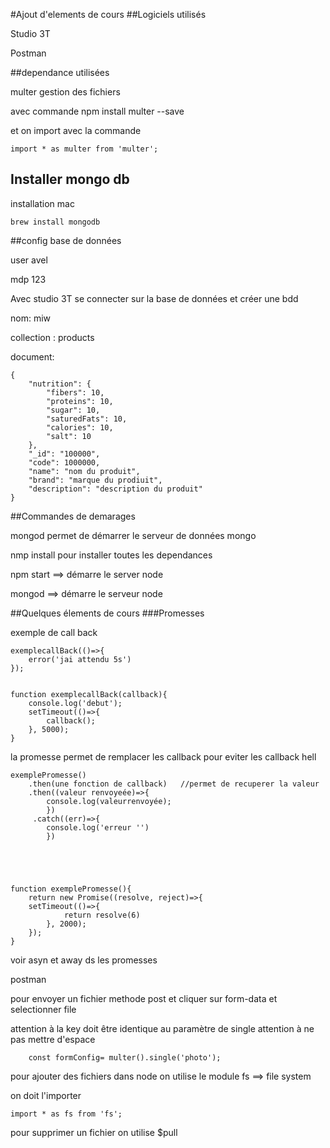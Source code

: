 #Ajout d'elements de cours
##Logiciels utilisés

Studio 3T

Postman


##dependance utilisées

multer  gestion des fichiers

avec commande  npm install multer --save

et on import avec la commande 

    import * as multer from 'multer';
## Installer mongo db

installation mac

    brew install mongodb
    
##config base de données

user avel

mdp 123


Avec studio 3T se connecter sur la base de données et créer une bdd 

nom: miw

collection : products

document:

    {
        "nutrition": {
            "fibers": 10,
            "proteins": 10,
            "sugar": 10,
            "saturedFats": 10,
            "calories": 10,
            "salt": 10
        },
        "_id": "100000",
        "code": 1000000,
        "name": "nom du produit",
        "brand": "marque du prodiuit",
        "description": "description du produit"
    }


##Commandes de demarages

mongod permet de démarrer le serveur de données mongo

nmp install pour installer toutes les dependances

npm start ==> démarre le server node

mongod ==> démarre le serveur node






##Quelques élements de cours
###Promesses



exemple de call back


    exemplecallBack(()=>{
        error('jai attendu 5s')
    });


    function exemplecallBack(callback){
        console.log('debut');
        setTimeout(()=>{
            callback();
        }, 5000);
    }


la promesse permet de remplacer les callback pour eviter les callback hell

    exemplePromesse()
        .then(une fonction de callback)   //permet de recuperer la valeur
        .then((valeur renvoyeée)=>{
            console.log(valeurrenvoyée);
            })
         .catch((err)=>{
            console.log('erreur '')
            })
        
        
    
    
    
    function exemplePromesse(){
        return new Promise((resolve, reject)=>{
        setTimeout(()=>{
                return resolve(6)
            }, 2000);
        });
    }



voir asyn et away ds les promesses

postman

pour envoyer un fichier
methode post et cliquer sur form-data et selectionner file

attention à la key  doit être identique  au paramètre de single
attention à ne pas mettre d'espace 

        const formConfig= multer().single('photo');
        



pour ajouter des fichiers dans node on utilise le module fs ==> file system

on doit l'importer

    import * as fs from 'fs';






pour supprimer un fichier on utilise $pull













